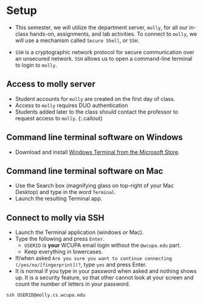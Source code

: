 # Setup

- This semester, we will utilize the department server, `molly`, for all our in-class hands-on, 
assignments, and lab activities. To connect to `molly`, we will use a mechanism called `Secure Shell`,
or `SSH`. 

- `SSH` is a cryptographic network protocol for secure communication over an unsecured network. `SSH`
allows us to open a command-line terminal to login to `molly`. 

## Access to molly server

- Student accounts for `molly` are created on the first day of class. 
- Access to `molly` requires DUO authentication
- Students added later to the class should contact the professor to request access to `molly`. 
{:.callout}


## Command line terminal software on Windows

- Download and install [Windows Terminal from the Microsoft Store](https://www.microsoft.com/en-us/p/windows-terminal/9n0dx20hk701?activetab=pivot:overviewtab).



## Command line terminal software on Mac

- Use the Search box (magnifying glass on top-right of your Mac Desktop) and type in the word `Terminal`. 
- Launch the resulting Terminal app. 



## Connect to molly via SSH

- Launch the Terminal application (windows or Mac). 
- Type the following and press `Enter`. 
  - `USERID` is **your** WCUPA email login without the `@wcupa.edu` part. 
  - Keep everything in lowercases. 
- If/when asked `Are you sure you want to continue connecting (/yes/no/[fingerprint])?`, 
type `yes` and press Enter. 
- It is normal if you type in your password when asked and nothing shows up. It is a security
feature, so that other cannot look at your screen and count the number of letters in your 
password. 

~~~
ssh USERID@molly.cs.wcupa.edu
~~~

